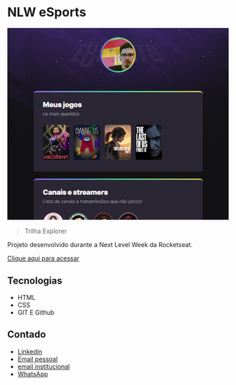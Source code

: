# NLW eSports 
![preview](./.github/preview.png)
> Trilha Explorer

Projeto desenvolvido durante a Next Level Week da Rocketseat.

[Clique aqui para acessar](https://tbrum21.github.io/NLW.ESPORTS/)

## Tecnologias
- HTML
- CSS
- GIT E Github

## Contado
- [Linkedin](https://www.linkedin.com/in/tbrum/)
- [Email pessoal](mailto:thayrony14@gmail.com)
- [email institucional](mailto:thayronytbrum@ufu.br)
- [WhatsApp](https://wa.me/5534992264329)

